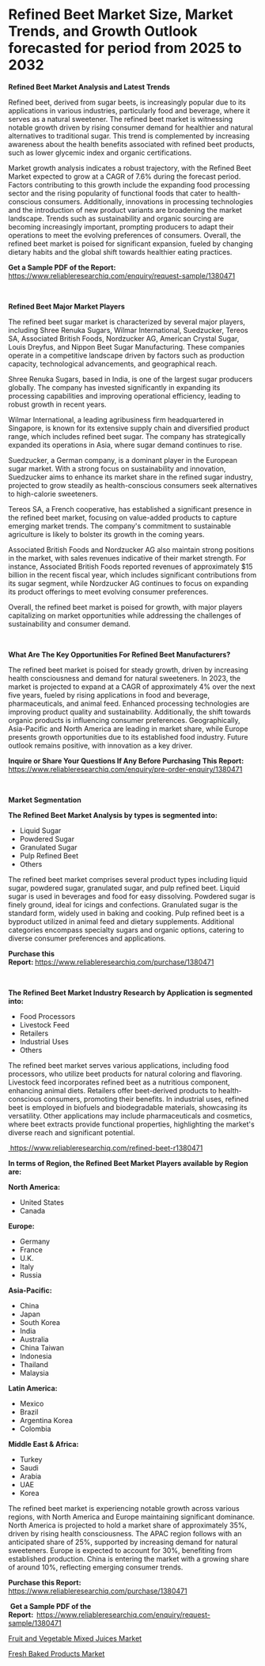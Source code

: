<p><h1>Refined Beet Market Size, Market Trends, and Growth Outlook forecasted for period from 2025 to 2032</h1></p><p><strong>Refined Beet Market Analysis and Latest Trends</strong></p>
<p><p>Refined beet, derived from sugar beets, is increasingly popular due to its applications in various industries, particularly food and beverage, where it serves as a natural sweetener. The refined beet market is witnessing notable growth driven by rising consumer demand for healthier and natural alternatives to traditional sugar. This trend is complemented by increasing awareness about the health benefits associated with refined beet products, such as lower glycemic index and organic certifications.</p><p>Market growth analysis indicates a robust trajectory, with the Refined Beet Market expected to grow at a CAGR of 7.6% during the forecast period. Factors contributing to this growth include the expanding food processing sector and the rising popularity of functional foods that cater to health-conscious consumers. Additionally, innovations in processing technologies and the introduction of new product variants are broadening the market landscape. Trends such as sustainability and organic sourcing are becoming increasingly important, prompting producers to adapt their operations to meet the evolving preferences of consumers. Overall, the refined beet market is poised for significant expansion, fueled by changing dietary habits and the global shift towards healthier eating practices.</p></p>
<p><strong>Get a Sample PDF of the Report:&nbsp;</strong> <a href="https://www.reliableresearchiq.com/enquiry/request-sample/1380471?utm_campaign=1129&utm_medium=2&utm_source=Github&utm_content=ia&utm_term=15022025&utm_id=refined-beet">https://www.reliableresearchiq.com/enquiry/request-sample/1380471</a></p>
<p>&nbsp;</p>
<p><strong>Refined Beet Major Market Players</strong></p>
<p><p>The refined beet sugar market is characterized by several major players, including Shree Renuka Sugars, Wilmar International, Suedzucker, Tereos SA, Associated British Foods, Nordzucker AG, American Crystal Sugar, Louis Dreyfus, and Nippon Beet Sugar Manufacturing. These companies operate in a competitive landscape driven by factors such as production capacity, technological advancements, and geographical reach.</p><p>Shree Renuka Sugars, based in India, is one of the largest sugar producers globally. The company has invested significantly in expanding its processing capabilities and improving operational efficiency, leading to robust growth in recent years. </p><p>Wilmar International, a leading agribusiness firm headquartered in Singapore, is known for its extensive supply chain and diversified product range, which includes refined beet sugar. The company has strategically expanded its operations in Asia, where sugar demand continues to rise.</p><p>Suedzucker, a German company, is a dominant player in the European sugar market. With a strong focus on sustainability and innovation, Suedzucker aims to enhance its market share in the refined sugar industry, projected to grow steadily as health-conscious consumers seek alternatives to high-calorie sweeteners.</p><p>Tereos SA, a French cooperative, has established a significant presence in the refined beet market, focusing on value-added products to capture emerging market trends. The company's commitment to sustainable agriculture is likely to bolster its growth in the coming years.</p><p>Associated British Foods and Nordzucker AG also maintain strong positions in the market, with sales revenues indicative of their market strength. For instance, Associated British Foods reported revenues of approximately $15 billion in the recent fiscal year, which includes significant contributions from its sugar segment, while Nordzucker AG continues to focus on expanding its product offerings to meet evolving consumer preferences.</p><p>Overall, the refined beet market is poised for growth, with major players capitalizing on market opportunities while addressing the challenges of sustainability and consumer demand.</p></p>
<p>&nbsp;</p>
<p><strong>What Are The Key Opportunities For Refined Beet Manufacturers?</strong></p>
<p><p>The refined beet market is poised for steady growth, driven by increasing health consciousness and demand for natural sweeteners. In 2023, the market is projected to expand at a CAGR of approximately 4% over the next five years, fueled by rising applications in food and beverage, pharmaceuticals, and animal feed. Enhanced processing technologies are improving product quality and sustainability. Additionally, the shift towards organic products is influencing consumer preferences. Geographically, Asia-Pacific and North America are leading in market share, while Europe presents growth opportunities due to its established food industry. Future outlook remains positive, with innovation as a key driver.</p></p>
<p><strong>Inquire or Share Your Questions If Any Before Purchasing This Report:</strong> <a href="https://www.reliableresearchiq.com/enquiry/pre-order-enquiry/1380471?utm_campaign=1129&utm_medium=2&utm_source=Github&utm_content=ia&utm_term=15022025&utm_id=refined-beet">https://www.reliableresearchiq.com/enquiry/pre-order-enquiry/1380471</a></p>
<p>&nbsp;</p>
<p><strong>Market Segmentation</strong></p>
<p><strong>The Refined Beet Market Analysis by types is segmented into:</strong></p>
<p><ul><li>Liquid Sugar</li><li>Powdered Sugar</li><li>Granulated Sugar</li><li>Pulp Refined Beet</li><li>Others</li></ul></p>
<p><p>The refined beet market comprises several product types including liquid sugar, powdered sugar, granulated sugar, and pulp refined beet. Liquid sugar is used in beverages and food for easy dissolving. Powdered sugar is finely ground, ideal for icings and confections. Granulated sugar is the standard form, widely used in baking and cooking. Pulp refined beet is a byproduct utilized in animal feed and dietary supplements. Additional categories encompass specialty sugars and organic options, catering to diverse consumer preferences and applications.</p></p>
<p><strong>Purchase this Report:&nbsp;</strong><a href="https://www.reliableresearchiq.com/purchase/1380471?utm_campaign=1129&utm_medium=2&utm_source=Github&utm_content=ia&utm_term=15022025&utm_id=refined-beet">https://www.reliableresearchiq.com/purchase/1380471</a></p>
<p>&nbsp;</p>
<p><strong>The Refined Beet Market Industry Research by Application is segmented into:</strong></p>
<p><ul><li>Food Processors</li><li>Livestock Feed</li><li>Retailers</li><li>Industrial Uses</li><li>Others</li></ul></p>
<p><p>The refined beet market serves various applications, including food processors, who utilize beet products for natural coloring and flavoring. Livestock feed incorporates refined beet as a nutritious component, enhancing animal diets. Retailers offer beet-derived products to health-conscious consumers, promoting their benefits. In industrial uses, refined beet is employed in biofuels and biodegradable materials, showcasing its versatility. Other applications may include pharmaceuticals and cosmetics, where beet extracts provide functional properties, highlighting the market's diverse reach and significant potential.</p></p>
<p><a href="https://www.reliableresearchiq.com/refined-beet-r1380471?utm_campaign=1129&utm_medium=2&utm_source=Github&utm_content=ia&utm_term=15022025&utm_id=refined-beet">&nbsp;https://www.reliableresearchiq.com/refined-beet-r1380471</a></p>
<p><strong>In terms of Region, the Refined Beet Market Players available by Region are:</strong></p>
<p>
    <p> <strong> North America: </strong>
        <ul>
            <li>United States</li>
            <li>Canada</li>
        </ul>
        </p> 
    <p> <strong> Europe: </strong>
        <ul>
            <li>Germany</li>
            <li>France</li>
            <li>U.K.</li>
            <li>Italy</li>
            <li>Russia</li>
        </ul>
        </p> 
    <p> <strong> Asia-Pacific: </strong>
        <ul>
            <li>China</li>
            <li>Japan</li>
            <li>South Korea</li>
            <li>India</li>
            <li>Australia</li>
            <li>China Taiwan</li>
            <li>Indonesia</li>
            <li>Thailand</li>
            <li>Malaysia</li>
        </ul>
        </p> 
    <p> <strong> Latin America: </strong>
        <ul>
            <li>Mexico</li>
            <li>Brazil</li>
            <li>Argentina Korea</li>
            <li>Colombia</li>
        </ul>
        </p> 
    <p> <strong> Middle East & Africa: </strong>
        <ul>
            <li>Turkey</li>
            <li>Saudi</li>
            <li>Arabia</li>
            <li>UAE</li>
            <li>Korea</li>
        </ul>
    </p>
    </p>
<p><p>The refined beet market is experiencing notable growth across various regions, with North America and Europe maintaining significant dominance. North America is projected to hold a market share of approximately 35%, driven by rising health consciousness. The APAC region follows with an anticipated share of 25%, supported by increasing demand for natural sweeteners. Europe is expected to account for 30%, benefiting from established production. China is entering the market with a growing share of around 10%, reflecting emerging consumer trends.</p></p>
<p><strong>Purchase this Report: </strong><a href="https://www.reliableresearchiq.com/purchase/1380471?utm_campaign=1129&utm_medium=2&utm_source=Github&utm_content=ia&utm_term=15022025&utm_id=refined-beet">https://www.reliableresearchiq.com/purchase/1380471</a></p>
<p>&nbsp;<strong>Get a Sample PDF of the Report:&nbsp;&nbsp;</strong><a href="https://www.reliableresearchiq.com/enquiry/request-sample/1380471?utm_campaign=1129&utm_medium=2&utm_source=Github&utm_content=ia&utm_term=15022025&utm_id=refined-beet">https://www.reliableresearchiq.com/enquiry/request-sample/1380471</a></p>
<p><strong></strong></p>
<p><p><a href="https://github.com/shamstirroc7/Market-Research-Report-List-1/blob/main/fruit-and-vegetable-mixed-juices-market.md?utm_campaign=1129&utm_medium=2&utm_source=Github&utm_content=ia&utm_term=15022025&utm_id=refined-beet">Fruit and Vegetable Mixed Juices Market</a></p><p><a href="https://github.com/usraceby/Market-Research-Report-List-1/blob/main/fresh-baked-products-market.md?utm_campaign=1129&utm_medium=2&utm_source=Github&utm_content=ia&utm_term=15022025&utm_id=refined-beet">Fresh Baked Products Market</a></p></p>
